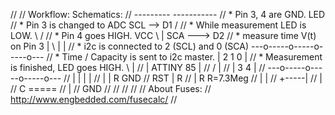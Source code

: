 //
// Workflow:                                      Schematics: 
// ---------                                      -----------
// * Pin 3, 4 are GND.                                                   LED
// * Pin 3 is changed to ADC                               SCL --> D1   /
// * While measurement LED is LOW.                           \        /
// * Pin 4 goes HIGH.                                   VCC   \       |     SCA ---> D2
// * measure time V(t) on Pin 3                           |    \      |     |
// * i2c is connected to 2 (SCL) and 0 (SCA)           ---o-----o-----o-----o---
// * Time / Capacity is sent to i2c master.           |         2     1     0   |
// * Measurement is finished, LED goes HIGH.           \                        |
//                                                      |     ATTINY 85         |
//                                                     /                        |
//                                                    |         3     4         |
//                                                     ---o-----o-----o-----o---
//                                                        |     |     |     |
//                                                        |     |     R    GND
//                                                       RST    |     R
//                                                              |     R R=7.3Meg
//                                                              |     |
//                                                              +-----|
//                                                              |
//                                                          C =====
//                                                              |
//                                                             GND
// 
// 
// 
//
// About Fuses:
// http://www.engbedded.com/fusecalc/
//

